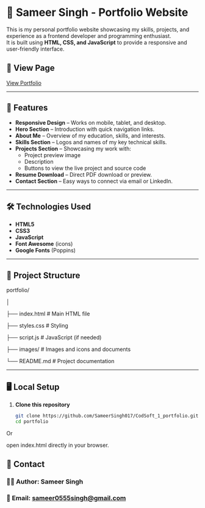 # 💼 Sameer Singh - Portfolio Website

This is my personal portfolio website showcasing my skills, projects, and experience as a frontend developer and programming enthusiast.  
It is built using **HTML, CSS, and JavaScript** to provide a responsive and user-friendly interface.

## 🚀 View Page
[View Portfolio](https://sameersinghportfolio.netlify.app) 

---

## 📌 Features
- **Responsive Design** – Works on mobile, tablet, and desktop.
- **Hero Section** – Introduction with quick navigation links.
- **About Me** – Overview of my education, skills, and interests.
- **Skills Section** – Logos and names of my key technical skills.
- **Projects Section** – Showcasing my work with:
  - Project preview image
  - Description
  - Buttons to view the live project and source code
- **Resume Download** – Direct PDF download or preview.
- **Contact Section** – Easy ways to connect via email or LinkedIn.

---

## 🛠️ Technologies Used
- **HTML5**
- **CSS3**
- **JavaScript**
- **Font Awesome** (icons)
- **Google Fonts** (Poppins)

---

## 📂 Project Structure
portfolio/

│

├── index.html        # Main HTML file

├── styles.css        # Styling

├── script.js         # JavaScript (if needed)

├── images/           # Images and icons and documents

└── README.md         # Project documentation



---

## 🖥️ Local Setup
1. **Clone this repository**
   ```bash
   git clone https://github.com/SameerSingh017/CodSoft_1_portfolio.git
   cd portfolio


Or 

open index.html directly in your browser.


## 📮 Contact 
### 👨‍💻 Author: Sameer Singh
### 📧 Email: sameer0555singh@gmail.com
